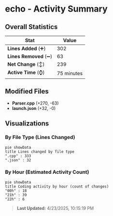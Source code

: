 # echo - Activity Summary 

## Overall Statistics

| Stat                   | Value                                                             |
| ---------------------- | ----------------------------------------------------------------- |
| **Lines Added** (➕)   | 302                                          |
| **Lines Removed** (➖) | 63                                        |
| **Net Change** (↕)    | 239                |
| **Active Time** (⌚)   | 75 minutes |


## Modified Files
- **Parser.cpp** (+270, -63)
- **launch.json** (+32, -0)

## Visualizations

### By File Type (Lines Changed)

```mermaid
pie showData
title Lines changed by file type
".cpp" : 333
".json" : 32
```

### By Hour (Estimated Activity Count)

```mermaid
pie showData
title Coding activity by hour (count of changes)
"00h" : 18
"21h" : 39
"22h" : 6
```


> **Last Updated:** 4/23/2025, 10:15:19 PM